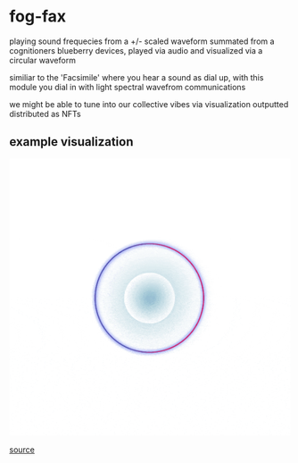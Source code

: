 # fog-fax

playing sound frequecies from a +/- scaled waveform summated from a cognitioners blueberry devices, played via audio and visualized via a circular waveform

similiar to the 'Facsimile' where you hear a sound as dial up, with this module you dial in with light spectral wavefrom communications

we might be able to tune into our collective vibes via visualization outputted distributed as NFTs

## example visualization
![wave](./circular-wave.gif)

[source](https://musicaccoustic.com/circular-audio-visualizer-in-vanilla-javascript-circular/)
